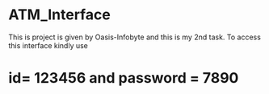 # ATM_Interface
This is project is given by Oasis-Infobyte and this is my 2nd task. 
To access this interface kindly use 
# id= 123456 and password = 7890


